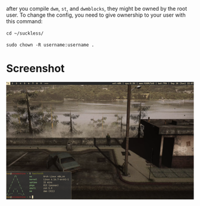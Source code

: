 after you compile `dwm`, `st`, and `dwmblocks`, they might be owned by the root user. To change the config, you need to give ownership to your user with this command:

`cd ~/suckless/`

`sudo chown -R username:username .`

# Screenshot
![image](https://raw.githubusercontent.com/kas-xd/dwm-dots/refs/heads/main/screenshot.png)
